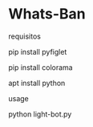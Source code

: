 # Whats-Ban


requisitos 

pip install  pyfiglet 


pip install colorama 


apt install python


usage


python light-bot.py
